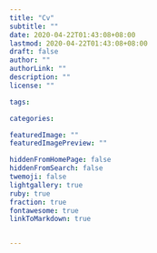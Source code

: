 ```yaml
---
title: "Cv"
subtitle: ""
date: 2020-04-22T01:43:08+08:00
lastmod: 2020-04-22T01:43:08+08:00
draft: false
author: ""
authorLink: ""
description: ""
license: ""

tags: 

categories: 

featuredImage: ""
featuredImagePreview: ""

hiddenFromHomePage: false
hiddenFromSearch: false
twemoji: false
lightgallery: true
ruby: true
fraction: true
fontawesome: true
linkToMarkdown: true


---
```


<!--more-->
